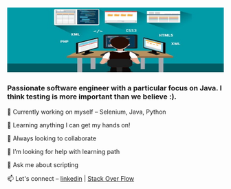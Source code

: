 ![](https://raw.githubusercontent.com/rezzco/rezzco/main/pic.png)

### Passionate software engineer with a particular focus on Java. I think testing is more important than we believe :).

🔭 Currently working on myself – Selenium, Java, Python

🌱 Learning anything I can get my hands on!

👯 Always looking to collaborate

🤔 I’m looking for help with learning path

💬 Ask me about scripting

📫 Let's connect – [linkedin](https://www.linkedin.com/in/reza-shahriari-16043643/) | [Stack Over Flow](https://stackoverflow.com/users/10753128/rez-shahr)